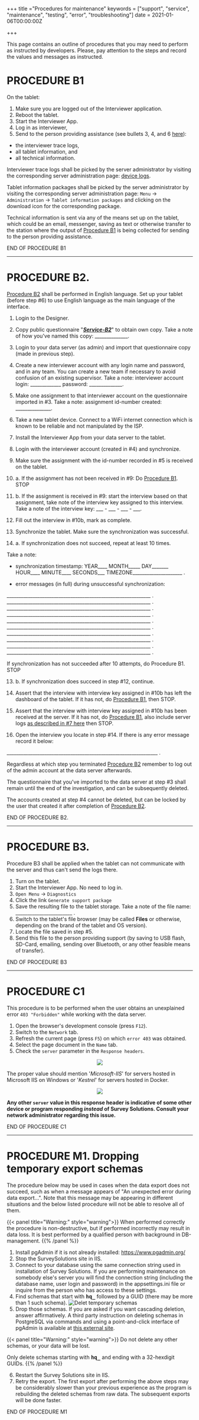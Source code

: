 +++
title ="Procedures for maintenance"
keywords = ["support", "service", "maintenance", "testing", "error", "troubleshooting"]
date = 2021-01-06T00:00:00Z

+++

This page contains an outline of procedures that you may need to perform as instructed by developers. Please, pay attention to the steps and record the values and messages as instructed.


<a name="B1"></a>PROCEDURE B1
==================================

On the tablet:

1. Make sure you are logged out of the Interviewer application.
2. Reboot the tablet.
3. Start the Interviewer App.
4. Log in as interviewer,
5. Send to the person providing assistance (see bullets 3, 4, and 6 [here](/interviewer/troubleshooting/interviewer-app-diagnostics/)):
- the interviewer trace logs,
- all tablet information, and
- all technical information.

Interviewer trace logs shall be picked by the server administrator by visiting the corresponding server administration page: [device logs](/headquarters/config/device-logs/).

Tablet information packages shall be picked by the server administrator by
visiting the corresponding server administration page:
`Menu` &#x2192; `Administration` &#x2192; `Tablet information packages`
and clicking on the download icon for the corresponding package.

Technical information is sent via any of the means set up on the tablet, which could be an email, messenger, saving as text or otherwise transfer to the station where the output of [Procedure B1](#B1) is being collected for sending to the person providing assistance.

END OF PROCEDURE B1

----



<a name="B2"></a>PROCEDURE B2.
===================

[Procedure B2](#B2) shall be performed in English language. Set up your tablet (before step #6) to use English language as the main language of the interface.

1. Login to the Designer.
2. Copy public questionnaire "***[Service-B2](https://designer.mysurvey.solutions/questionnaire/details/4c35966eb9204355be8172df62d7830d)***" to obtain own copy.
Take a note of how you've named this copy: ______________.
3. Login to your data server (as admin) and import that questionnaire copy (made in previous step).
4. Create a new interviewer account with any login name and password, and in any team. You can create a new team if necessary to avoid confusion of an existing supervisor. Take a note:
interviewer account login: _____________ password: ______________.
5. Make one assignment to that interviewer account on the questionnaire imported in #3.  Take a note:
assignment id-number created: _______________.
6. Take a new tablet device. Connect to a WiFi internet connection which is known to be reliable and not manipulated by the ISP.
7. Install the Interviewer App from your data server to the tablet.
8. Login with the interviewer account (created in #4) and synchronize.
9. Make sure the assignment with the id-number recorded in #5 is received on the tablet.
10. a. If the assignment has not been received in #9: Do [Procedure B1](#B1).
STOP

10. b. If the assignment is received in #9: start the interview based on that assignment, take note of the interview key assigned to this interview.
Take a note of the interview key: ___ - ___ - ___ - ___.

11. Fill out the interview in #10b, mark as complete.
12. Synchronize the tablet. Make sure the synchronization was successful.
13. a. If synchronization does not succeed, repeat at least 10 times.

Take a note:
- synchronization timestamp: YEAR____ MONTH_____ DAY_______ HOUR____ MINUTE____ SECONDS___ TIMEZONE_____________________ .

- error messages (in full) during unsuccessful synchronization:

_____________________________________________________________ .
_____________________________________________________________ .
_____________________________________________________________ .
_____________________________________________________________ .
_____________________________________________________________ .
_____________________________________________________________ .
_____________________________________________________________ .
_____________________________________________________________ .
_____________________________________________________________ .
_____________________________________________________________ .

If synchronization has not succeeded after 10 attempts, do Procedure B1.
STOP

13. b. If synchronization does succeed in step #12, continue.
13. Assert that the interview with interview key assigned in #10b has left the dashboard of the tablet. If it has not, do [Procedure B1](#B1), then STOP.

14. Assert that the interview with interview key assigned in #10b has been received at the server. If it has not, do [Procedure B1](#B1), also include server logs [as described in #7 here](/headquarters/config/standalone-server-errors/) then STOP.

15. Open the interview you locate in step #14.
If there is any error message record it below:

________________________________________________________________ .

Regardless at which step you terminated [Procedure B2](#B2) remember to log out of the admin account at the data server afterwards.

The questionnaire that you've imported to the data server at step #3 shall remain until the end of the investigation, and can be subsequently deleted.

The accounts created at step #4 cannot be deleted, but can be locked by the user that created it after completion of [Procedure B2](#B2).

END OF PROCEDURE B2.

----
<a name="B3"></a>PROCEDURE B3.
===================

Procedure B3 shall be applied when the tablet can not communicate with the server and thus can't send the logs there.

1. Turn on the tablet.
2. Start the Interviewer App. No need to log in.
3. `Open Menu` &#x2192; `Diagnostics`
4. Click the link `Generate support package`
5. Save the resulting file to the tablet storage. Take a note of the file name: ________________________ .
6. Switch to the tablet's file browser (may be called **Files** or otherwise, depending on the brand of the tablet and OS version).
7. Locate the file saved in step #5.
8. Send this file to the person providing support (by saving to USB flash, SD-Card, emailing, sending over Bluetooth, or any other feasible means of transfer).

END OF PROCEDURE B3

----
<a name="C1"></a>PROCEDURE C1
=========================

This procedure is to be performed when the user obtains an unexplained error `403 "Forbidden"` while working with the data server.

1. Open the browser's development console (press `F12`).
2. Switch to the `Network` tab.
3. Refresh the current page (press `F5`) on which `error 403` was obtained.
4. Select the page document in the `Name` tab.
5. Check the `server` parameter in the `Response headers`.

<CENTER><A href="images/header_correct.png"><IMG src="images/header_correct.png"></A></CENTER>

The proper value should mention '*Microsoft-IIS*' for servers hosted in Microsoft IIS on Windows or '*Kestrel*' for servers hosted in Docker.

<CENTER><A href="images/header_incorrect.png"><IMG src="images/header_incorrect.png"></A></CENTER>

**Any other `server` value in this response header is indicative of some other device or program responding *instead* of Survey Solutions. Consult your network administrator regarding this issue.**

END OF PROCEDURE C1

----

PROCEDURE M1. Dropping temporary export schemas
=========================

The procedure below may be used in cases when the data export does not succeed, such as when a message appears of "An unexpected error during data export...". Note that this message may be appearing in different situations and the below listed procedure will not be able to resolve all of them.


{{< panel title="Warning:" style="warning">}}
When performed correctly the procedure is non-destructive, but if performed incorrectly may result in data loss. It is best performed by a qualified person with background in DB-management.
{{% /panel %}}

1. Install pgAdmin if it is not already installed:
https://www.pgadmin.org/
2. Stop the SurveySolutions site in IIS.
3. Connect to your database using the same connection string used in installation of Survey Solutions. If you are performing maintenance on somebody else's server you will find the connection string (including the database name, user login and password) in the appsettings.ini file or inquire from the person who has access to these settings.
4. Find schemas that start with <B><TT>hq_</TT></B> followed by a GUID (there may be more than 1 such schema).
![Delet temporary schemas](images/delete_temp_schemas.png)
5. Drop those schemas. If you are asked if you want cascading deletion, answer affirmatively.  A third party instruction on deleting schemas in PostgreSQL via commands and using a point-and-click interface of pgAdmin is available at <A href="https://www.javatpoint.com/postgresql-drop-schema">this external site</A>.

{{< panel title="Warning:" style="warning">}}
Do not delete any other schemas, or your data will be lost.

Only delete schemas starting with <B><TT>hq_</TT></B> and ending with a 32-hexdigit GUIDs.
{{% /panel %}}

6. Restart the Survey Solutions site in IIS.
7. Retry the export. The first export after performing the above steps may be considerably slower than your previous experience as the program is rebuilding the deleted schemas from raw data. The subsequent exports will be done faster.

END OF PROCEDURE M1
